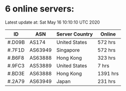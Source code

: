 # 6 online servers:

Latest update at: Sat May 16 10:10:10 UTC 2020

| ID | ASN | Server Country | Online |
| -- | --- | -------------- | ------ |
| #.D09B | AS174 | United States | 572 hrs |
| #.7F1D | AS63949 | Singapore | 572 hrs |
| #.B6F8 | AS63888 | Hong Kong | 323 hrs |
| #.9FC3 | AS53889 | United States | 7 hrs |
| #.BD3E | AS63888 | Hong Kong | 1391 hrs |
| #.2A79 | AS63949 | Japan | 231 hrs |

